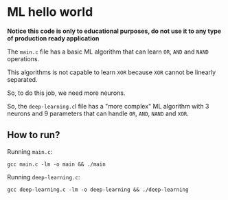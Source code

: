 # ML hello world

**Notice this code is only to educational purposes, do not use it to any type of production ready application**

The `main.c` file has a basic ML algorithm that can learn `OR`, `AND` and `NAND` operations.

This algorithms is not capable to learn `XOR` because `XOR` cannot be linearly separated.

So, to do this job, we need more neurons.

So, the `deep-learning.c`l file has a "more complex" ML algorithm with 3 neurons and 9 parameters that can handle `OR`, `AND`, `NAND` and `XOR`.

## How to run?

Running `main.c`:

```shell
gcc main.c -lm -o main && ./main
```

Running `deep-learning.c`:

```shell
gcc deep-learning.c -lm -o deep-learning && ./deep-learning
```
